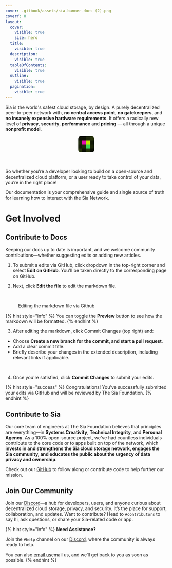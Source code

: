 ```yaml
---
cover: .gitbook/assets/sia-banner-docs (2).png
coverY: 0
layout:
  cover:
    visible: true
    size: hero
  title:
    visible: true
  description:
    visible: true
  tableOfContents:
    visible: true
  outline:
    visible: true
  pagination:
    visible: true
---
```


Sia is the world's safest cloud storage, by design. A purely decentralized peer-to-peer network with, **no central access point**, **no gatekeepers**, and **no insanely expensive hardware requirements**. It offers a radically new level of **privacy**, **security**, **performance** and **pricing** — all through a unique **nonprofit model**.

<div style="text-align: center;">
  <img src=".gitbook/assets/app-icon.png" alt="App Icon" width="50">
</div>
<br><br>

So whether you’re a developer looking to build on a open-source and decentralized cloud platform, or a user ready to take control of your data, you’re in the right place!

Our documentation is your comprehensive guide and single source of truth for learning how to interact with the Sia Network.

# Get Involved

## Contribute to Docs

Keeping our docs up to date is important, and we welcome community contributions—whether suggesting edits or adding new articles.

1. To submit a edits via GitHub, click dropdown in the top-right corner and select **Edit on GitHub**. You’ll be taken directly to the corresponding page on GitHub.

2. Next, click **Edit the file** to edit the markdown file.

<figure><img src=".gitbook/assets/introduction_2.png" alt=""><figcaption><p>Editing the markdown file via Github</p></figcaption></figure>

{% hint style="info" %}
You can toggle the **Preview** button to see how the markdown will be formatted.
{% endhint %}

3. After editing the markdown, click Commit Changes (top right) and:
- Choose **Create a new branch for the commit, and start a pull request**.
- Add a clear commit title.
- Briefly describe your changes in the extended description, including relevant links if applicable.

<figure><img src=".gitbook/assets/introduction_3.png" alt=""><figcaption><p></p></figcaption></figure>

4. Once you're satisfied, click **Commit Changes** to submit your edits.

{% hint style="success" %}
Congratulations! You’ve successfully submitted your edits via GitHub and will be reviewed by The Sia Foundation.
{% endhint %}

## Contribute to Sia

Our core team of engineers at The Sia Foundation believes that principles are everything—in **Systems Creativity**, **Technical Integrity**, and **Personal Agency**. As a 100% open-source project, we've had countless individuals contribute to the core code or to apps built on top of the network, which **invests in and strengthens the Sia cloud storage network, engages the Sia community, and educates the public about the urgency of data privacy and ownership**.

Check out our [GitHub](https://github.com/SiaFoundation) to follow along or contribute code to help further our mission.

## Join Our Community

Join our [Discord](https://discord.com/invite/sia)—a hub for developers, users, and anyone curious about decentralized cloud storage, privacy, and security. It’s the place for support, collaboration, and updates. Want to contribute? Head to `#contributors` to say hi, ask questions, or share your Sia-related code or app.

{% hint style="info" %}
**Need Assistance?**

Join the `#help` channel on our [Discord](https://discord.com/invite/sia), where the community is always ready to help.

You can also [email us](mailto:hello@sia.tech)email us, and we’ll get back to you as soon as possible.
{% endhint %}
